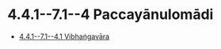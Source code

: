 # 4.4.1--7.1--4 Paccayānulomādi

* [4.4.1--7.1--4.1 Vibhaṅgavāra](4.4.1--7.1--4/4.4.1--7.1--4.1.md)
